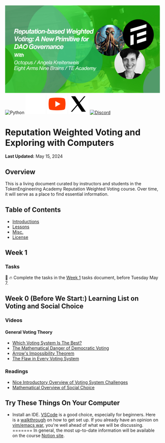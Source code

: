 [![TE Academy Stusy Session Track 4 Banner](./misc/TE_Study_Session_Track4.png)](https://te-academy.notion.site/Welcome-to-TE-Academy-s-Study-Season-Information-Hub-dde8cebd28344071acffa4cf3d195c01?p=4d7dea83b4ea4b019f48a12c8be8d31a&pm=c)
![Python](https://img.shields.io/badge/python-3670A0?style=for-the-badge&logo=python&logoColor=ffdd54)
[![Notion](./misc/icons8-notion.svg)](https://te-academy.notion.site/Welcome-to-TE-Academy-s-Study-Season-Information-Hub-dde8cebd28344071acffa4cf3d195c01?p=4d7dea83b4ea4b019f48a12c8be8d31a&pm=c)
[![YouTube](./misc/icons8-youtube.svg)](https://youtube.com/playlist?list=PL-GxJch-YeZeU0mIef9P4JXkZIBOyJPq0&si=i_iF4xurPVkWwUwz)
[![X (formerly Twitter)](./misc/icons8-x-filled-bl.svg)](https://twitter.com/tokengineering) 
[![Discord](https://img.shields.io/discord/692816967895220344?logo=discord&label=Discord&color=5865F2)](https://discord.gg/rKHuB84y)
# Reputation Weighted Voting and Exploring with Computers

**Last Updated:** May 15, 2024

## Overview

This is a living document curated by instructors and students in the TokenEngineering Academy Reputation Weighted Voting course. Over time, it will serve as a place to find essential information. 

## Table of Contents

- [Introductions](https://github.com/TE-Academy/Reputation-Weighted-Voting/tree/main/introductions)
- [Lessons](https://github.com/TE-Academy/Reputation-Weighted-Voting/tree/main/lessons)
- [Misc.](https://github.com/TE-Academy/Reputation-Weighted-Voting/tree/main/misc)
- [License](https://github.com/TE-Academy/Reputation-Weighted-Voting/tree/main?tab=MIT-1-ov-file)

## Week 1

### Tasks
:link: :fire: Complete  the tasks in the [Week 1](https://github.com/TE-Academy/Reputation-Weighted-Voting-Repo-Redesign/blob/main/lessons/week-1/tasks/week-1-tasks-checklist.md) tasks document, before Tuesday May 7. 

## Week 0 (Before We Start:) Learning List on Voting and Social Choice

### Videos

#### General Voting Theory
* [Which Voting System Is The Best?](https://www.youtube.com/watch?v=PaxVCsnox_4)
* [The Mathematical Danger of Democratic Voting](https://www.youtube.com/watch?v=goQ4ii-zBMw)
* [Arrow's Impossibility Theorem](https://www.youtube.com/watch?v=AhVR7gFMKNg)
* [The Flaw in Every Voting System](https://www.youtube.com/watch?v=rbVoEjS6Q1Q)

### Readings
* [Nice Introductory Overview of Voting System Challenges](https://www.accuratedemocracy.com/voting_rules.htm)
* [Mathematical Overview of Social Choice](https://ocw.mit.edu/courses/6-254-game-theory-with-engineering-applications-spring-2010/resources/mit6_254s10_lec21/)

## Try These Things On Your Computer
* Install an IDE. [VSCode](https://code.visualstudio.com/download) is a good choice, especially for beginners. Here is a [walkthrough](https://code.visualstudio.com/docs/introvideos/basics) on how to get set up.  If you already have an opinion on [vim/emacs war](https://en.wikipedia.org/wiki/Editor_war), you're well ahead of what we will be discussing. 
=======
In general, the most up-to-date information will be available on the course [Notion site](). 

